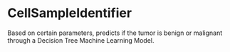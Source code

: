 # CellSampleIdentifier
Based on certain parameters, predicts if the tumor is benign or malignant through a Decision Tree Machine Learning Model.
